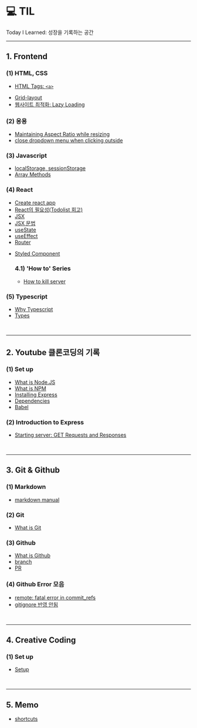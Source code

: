 # 💻 TIL

Today I Learned: 성장을 기록하는 공간

---

## **1. Frontend**

### (1) HTML, CSS

- [HTML Tags: `<a>`](./posts/frontend/tag_a.md)
<!-- - [HTML Tags: `<form>`]() -->
- [Grid-layout](./posts/frontend/css_grids.md)
- [웹사이트 최적화: Lazy Loading](./posts/frontend/LazyLoading.md)
<!-- - [SCSS]() -->

### (2) 응용

- [Maintaining Aspect Ratio while resizing](./posts/frontend/aspectRatio.md)
- [close dropdown menu when clicking outside](./posts/frontend/dropdownClose.md)
  <!-- - [slider]() -->
  <!-- - [pagination]() -->

### (3) Javascript

- [localStorage, sessionStorage](./posts/frontend/webStorage.md)
- [Array Methods](./posts/frontend/arrayMethods.md)

### (4) React

- [Create react app](./posts/frontend/react_setup.md)
- [React의 필요성(Todolist 회고)](./posts/frontend/why_react.md)
- [JSX](./posts/frontend/jsx.md)
- [JSX 문법](./posts/frontend/jsx_grammar.md)
- [useState](./posts/frontend/state.md)
- [useEffect](./posts/frontend/react_effects.md)
- [Router](./posts/frontend/react_router.md)
<!-- - [Recoil]() -->
- [Styled Component](./posts/frontend/react_styledComponents.md)

  ### 4.1) 'How to' Series

  <!-- - [How to open link in new tab]() -->

  - [How to kill server](./posts/frontend/react_killServer.md)

### (5) Typescript

<!-- - [Install]() -->

- [Why Typescript](./posts/frontend/ts_why.md)
- [Types](./posts/frontend/ts_types.md)

<br>

---

## **2. Youtube 클론코딩의 기록**

### (1) Set up

- [What is Node.JS](./posts/youtubeClone/node.js.md)
- [What is NPM](./posts/youtubeClone/npm.md)
- [Installing Express](./posts/youtubeClone/expressInstallation.md)
- [Dependencies](./posts/youtubeClone/dependencies.md)
- [Babel](./posts/youtubeClone/babel.md)

### (2) Introduction to Express

- [Starting server: GET Requests and Responses](./posts/youtubeClone/GETrequests.md)
<!-- - [Middleware]() -->

<br>

---

## **3. Git & Github**

### (1) Markdown

- [markdown manual](./posts/frontend/markdown.md)

### (2) Git

- [What is Git](./posts/git/git_basicConcept.md)

### (3) Github

- [What is Github](./posts/git/github_basicConcept.md)
- [branch](./posts/git/github_branch.md)
- [PR](./posts/git/github_PR.md)

### (4) Github Error 모음

- [remote: fatal error in commit_refs](./posts/git/error_1.md)
- [gitignore 반영 안됨](./posts/git/error_2.md)

<br>

---

## **4. Creative Coding**

### (1) Set up

- [Setup](./posts/creativeCoding/canvas_setup.md)

<br>

---

## **5. Memo**

- [shortcuts](./posts/memo/shortcuts.md)
